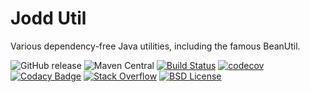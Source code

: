 # Jodd Util

Various dependency-free Java utilities, including the famous BeanUtil. 

![GitHub release](https://img.shields.io/github/release/oblac/jodd-util.svg)
![Maven Central](https://img.shields.io/maven-central/v/org.jodd/jodd-util)
[![Build Status](https://img.shields.io/travis/oblac/jodd.svg)](https://travis-ci.org/oblac/jodd-util)
[![codecov](https://codecov.io/gh/oblac/jodd-util/branch/master/graph/badge.svg)](https://codecov.io/gh/oblac/jodd-util)
[![Codacy Badge](https://app.codacy.com/project/badge/Grade/3bcf17e031744b61bdaa71034fe639cf)](https://www.codacy.com/gh/oblac/jodd-util?utm_source=github.com&amp;utm_medium=referral&amp;utm_content=oblac/jodd-util&amp;utm_campaign=Badge_Grade)
[![Stack Overflow](https://img.shields.io/badge/stack%20overflow-jodd-4183C4.svg)](https://stackoverflow.com/questions/tagged/jodd)
[![BSD License](https://img.shields.io/badge/license-BSD--2--Clause-blue.svg)](https://github.com/oblac/jodd-util/blob/master/LICENSE)
